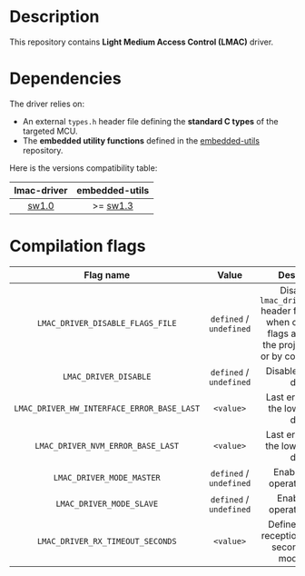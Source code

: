 # Description

This repository contains **Light Medium Access Control (LMAC)** driver.

# Dependencies

The driver relies on:

* An external `types.h` header file defining the **standard C types** of the targeted MCU.
* The **embedded utility functions** defined in the [embedded-utils](https://github.com/Ludovic-Lesur/embedded-utils) repository.

Here is the versions compatibility table:

| **lmac-driver** | **embedded-utils** |
|:---:|:---:|
| [sw1.0](https://github.com/Ludovic-Lesur/lmac-driver/releases/tag/sw1.0) | >= [sw1.3](https://github.com/Ludovic-Lesur/embedded-utils/releases/tag/sw1.3) |

# Compilation flags

| **Flag name** | **Value** | **Description** |
|:---:|:---:|:---:|
| `LMAC_DRIVER_DISABLE_FLAGS_FILE` | `defined` / `undefined` | Disable the `lmac_driver_flags.h` header file inclusion when compilation flags are given in the project settings or by command line. |
| `LMAC_DRIVER_DISABLE` | `defined` / `undefined` | Disable the LMAC driver. |
| `LMAC_DRIVER_HW_INTERFACE_ERROR_BASE_LAST` | `<value>` | Last error base of the low level bus driver. |
| `LMAC_DRIVER_NVM_ERROR_BASE_LAST` | `<value>` | Last error base of the low level NVM driver. |
| `LMAC_DRIVER_MODE_MASTER` | `defined` / `undefined` | Enable master operating mode. |
| `LMAC_DRIVER_MODE_SLAVE` | `defined` / `undefined` | Enable slave operating mode. |
| `LMAC_DRIVER_RX_TIMEOUT_SECONDS` | `<value>` | Define the frame reception timeout in seconds (slave mode only). |
